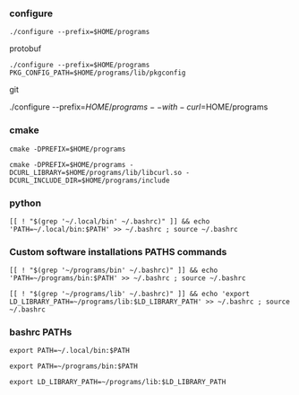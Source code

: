 
### configure

~~~
./configure --prefix=$HOME/programs
~~~

protobuf

~~~
./configure --prefix=$HOME/programs PKG_CONFIG_PATH=$HOME/programs/lib/pkgconfig
~~~

git

./configure --prefix=$HOME/programs --with-curl=$HOME/programs

### cmake

~~~
cmake -DPREFIX=$HOME/programs
~~~

~~~
cmake -DPREFIX=$HOME/programs -DCURL_LIBRARY=$HOME/programs/lib/libcurl.so -DCURL_INCLUDE_DIR=$HOME/programs/include
~~~


### python

~~~
[[ ! "$(grep '~/.local/bin' ~/.bashrc)" ]] && echo 'PATH=~/.local/bin:$PATH' >> ~/.bashrc ; source ~/.bashrc
~~~

### Custom software installations PATHS commands

~~~
[[ ! "$(grep '~/programs/bin' ~/.bashrc)" ]] && echo 'PATH=~/programs/bin:$PATH' >> ~/.bashrc ; source ~/.bashrc
~~~
~~~
[[ ! "$(grep '~/programs/lib' ~/.bashrc)" ]] && echo 'export LD_LIBRARY_PATH=~/programs/lib:$LD_LIBRARY_PATH' >> ~/.bashrc ; source ~/.bashrc
~~~

### bashrc PATHs

~~~
export PATH=~/.local/bin:$PATH
~~~

~~~
export PATH=~/programs/bin:$PATH
~~~
~~~
export LD_LIBRARY_PATH=~/programs/lib:$LD_LIBRARY_PATH
~~~